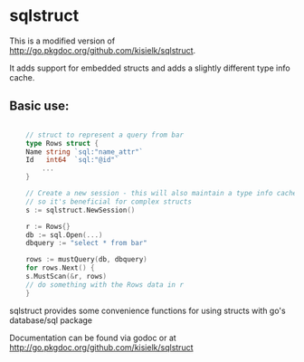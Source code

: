 sqlstruct
=========

This is a modified version of http://go.pkgdoc.org/github.com/kisielk/sqlstruct.

It adds support for embedded structs and adds a slightly different type info cache.

## Basic use:
```go

    // struct to represent a query from bar
    type Rows struct {
	Name string `sql:"name_attr"`
	Id   int64  `sql:"@id"`
        ...
    }

    // Create a new session - this will also maintain a type info cache
    // so it's beneficial for complex structs
    s := sqlstruct.NewSession()

    r := Rows{}
    db := sql.Open(...)
    dbquery := "select * from bar"

    rows := mustQuery(db, dbquery)
    for rows.Next() {
	s.MustScan(&r, rows)
	// do something with the Rows data in r
    }

```

sqlstruct provides some convenience functions for using structs with go's database/sql package

Documentation can be found via godoc or at http://go.pkgdoc.org/github.com/kisielk/sqlstruct
